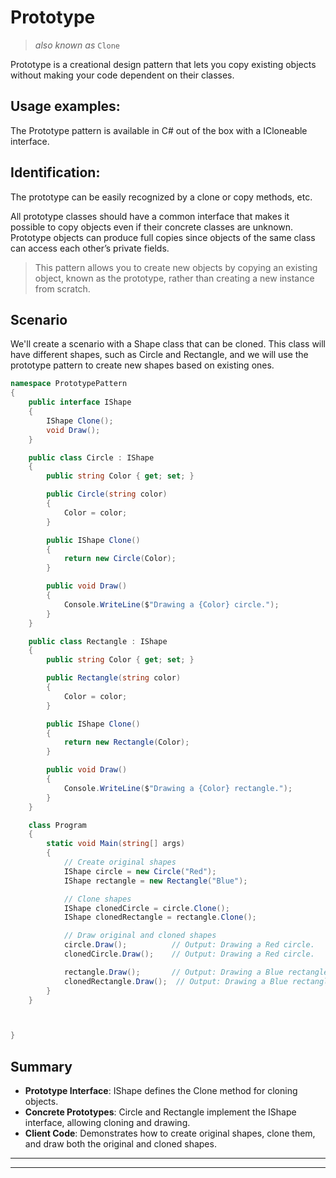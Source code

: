 # **Prototype** 
> *also known as* `Clone`

Prototype is a creational design pattern that lets you copy existing objects without making your code dependent on their classes.

## Usage examples:
The Prototype pattern is available in C# out of the box with a ICloneable interface.

## Identification:
The prototype can be easily recognized by a clone or copy methods, etc.

All prototype classes should have a common interface that makes it possible to copy objects even if their concrete classes are unknown. Prototype objects can produce full copies since objects of the same class can access each other’s private fields.

> This pattern allows you to create new objects by copying an existing object, known as the prototype, rather than creating a new instance from scratch.

## Scenario
We'll create a scenario with a Shape class that can be cloned. This class will have different shapes, such as Circle and Rectangle, and we will use the prototype pattern to create new shapes based on existing ones.

```cs
namespace PrototypePattern
{
    public interface IShape
    {
        IShape Clone();
        void Draw();
    }

    public class Circle : IShape
    {
        public string Color { get; set; }

        public Circle(string color)
        {
            Color = color;
        }

        public IShape Clone()
        {
            return new Circle(Color);
        }

        public void Draw()
        {
            Console.WriteLine($"Drawing a {Color} circle.");
        }
    }

    public class Rectangle : IShape
    {
        public string Color { get; set; }

        public Rectangle(string color)
        {
            Color = color;
        }

        public IShape Clone()
        {
            return new Rectangle(Color);
        }

        public void Draw()
        {
            Console.WriteLine($"Drawing a {Color} rectangle.");
        }
    }

    class Program
    {
        static void Main(string[] args)
        {
            // Create original shapes
            IShape circle = new Circle("Red");
            IShape rectangle = new Rectangle("Blue");

            // Clone shapes
            IShape clonedCircle = circle.Clone();
            IShape clonedRectangle = rectangle.Clone();

            // Draw original and cloned shapes
            circle.Draw();          // Output: Drawing a Red circle.
            clonedCircle.Draw();    // Output: Drawing a Red circle.

            rectangle.Draw();       // Output: Drawing a Blue rectangle.
            clonedRectangle.Draw();  // Output: Drawing a Blue rectangle.
        }
    }



}
```

## Summary
- **Prototype Interface**: IShape defines the Clone method for cloning objects.
- **Concrete Prototypes**: Circle and Rectangle implement the IShape interface, allowing cloning and drawing.
- **Client Code**: Demonstrates how to create original shapes, clone them, and draw both the original and cloned shapes.

---
---
